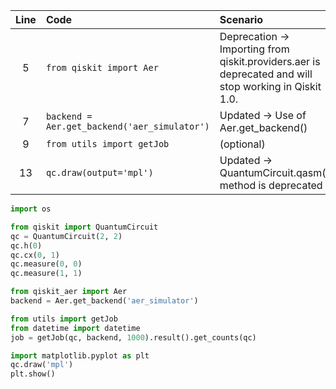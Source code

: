 | Line | Code | Scenario | Reference | Artifact | Refactoring |   
| :--: | :--- | :------- | :-------: | :------- | :---------- | 
| 5 | `from qiskit import Aer` | Deprecation -> Importing from qiskit.providers.aer is deprecated and will stop working in Qiskit 1.0. | qrn_notax_ddbb-9c5ff30f-89b3-477d-8e94-7d231d6ab6bd | qiskit | `from qiskit_aer import Aer` |
| 7 | `backend = Aer.get_backend('aer_simulator')` | Updated -> Use of Aer.get_backend() | IK | Aer | `backend = Aer.get_backend('aer_simulator')` |
| 9 | `from utils import getJob` | (optional) | IK | utils |  |
| 13 | `qc.draw(output='mpl')` | Updated -> QuantumCircuit.qasm() method is deprecated | IK | QuantumCircuit | `qc.draw('mpl')` |

```python
import os

from qiskit import QuantumCircuit 
qc = QuantumCircuit(2, 2)
qc.h(0)
qc.cx(0, 1)
qc.measure(0, 0)
qc.measure(1, 1)

from qiskit_aer import Aer
backend = Aer.get_backend('aer_simulator')

from utils import getJob
from datetime import datetime
job = getJob(qc, backend, 1000).result().get_counts(qc)

import matplotlib.pyplot as plt
qc.draw('mpl')
plt.show()
```